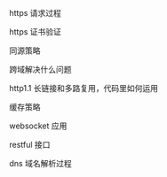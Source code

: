 https 请求过程

https 证书验证

同源策略

跨域解决什么问题

http1.1 长链接和多路复用，代码里如何运用

缓存策略

websocket 应用

restful 接口

dns 域名解析过程
